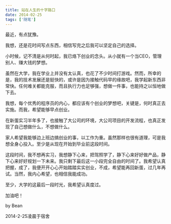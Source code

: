 ```yaml
---
title: 站在人生的十字路口
date: 2014-02-25
tags: ['随笔']
---
```


最近，有点犹豫。

我想，还是花时间写点东西，相信写完之后我可以坚定自己的选择。

小时候，记不清是从何时起，我已烙下创业的念头。从小就有一个当CEO，管理别人、赚大钱的梦想。

虽然在大学，我在学业上并没有太认真，也花了不少时间打游戏。然而，所幸的是，我的技术发展还是挺快的，或许是因为接触代码早的缘故吧，我学起新东西非常快。任何难关都能克服，而且执行力也足够强，想做一件事，也能持之以恒地做下去。

我想，每个优秀的程序员的内心，都应该有个创业的梦想吧，关键是，何时真正去实施。而我，希望能够早点创业。

在新蛋实习半年多了，也接触了大公司的环境，大公司项目的开发流程，也真正发现了自己想做什么，不想做什么。

家人希望我能够边上班边搞创业的事，以工作为重。虽然那样也很有道理，可是我想全身心投入。至少是从现在开始到毕业前这段时间。

这段时间，我不想再实习，我想静下心来，把驾照学了，静下心来好好做产品，静下心来好好规划一下未来。我只剩下最后这一小段完全自由的时间了。我希望认真把握，成了，我便开开心心开始踏踏实实创业，不成，希望能再回新蛋，过几年再试。当然，我内心希望，也相信我能成功。

至少，大学的这最后一段时光，我希望认真度过。

加油吧！

by Bean

2014-2-25凌晨于宿舍
